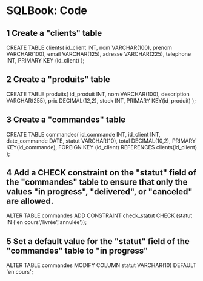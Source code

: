 # SQLBook: Code
## 1 Create a "clients" table
  CREATE TABLE clients(
      id_client INT,
      nom VARCHAR(100),
      prenom VARCHAR(100),
      email VARCHAR(125),
      adresse VARCHAR(225),
      telephone INT,
      PRIMARY KEY (id_client)
  );

## 2 Create a "produits" table
  CREATE TABLE produits(
      id_produit INT,
      nom VARCHAR(100),
      description VARCHAR(255),
      prix DECIMAL(12,2),
      stock INT,
      PRIMARY KEY(id_produit)
  );

## 3 Create a "commandes" table
  CREATE TABLE commandes(
      id_commande INT,
      id_client INT,
      date_commande DATE,
      statut VARCHAR(10),
      total DECIMAL(10,2),
      PRIMARY KEY(id_commande),
      FOREIGN KEY (id_client) REFERENCES clients(id_client)
  );

## 4 Add a CHECK constraint on the "statut" field of the "commandes" table to ensure that only the values "in progress", "delivered", or "canceled" are allowed.
  ALTER TABLE commandes
  ADD CONSTRAINT check_statut CHECK (statut IN ('en cours','livrée','annulée'));

## 5 Set a default value for the "statut" field of the "commandes" table to "in progress"
  ALTER TABLE commandes
  MODIFY COLUMN statut VARCHAR(10) DEFAULT 'en cours';
